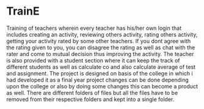 # TrainE
Training of teachers wherein every teacher has his/her own login that includes creating an activity, reviewing others activity, rating others activity, getting your activity rated by some other teachers.
If you dont agree with the rating given to you, you can disagree the rating as well as chat with the rater and come to mutual decision thus improving the activity.
The teacher is also provided with a student section where it can keep the track of different students as well as calculate co and also calculate average of test and assignment.
The project is designed on basis of the college in which i had developed it as a final year project changes can be done depending upon the college or also by doing some changes this can become a product as well.
There are different folders of files but all the files have to be removed from their respective folders and kept into a single folder.
